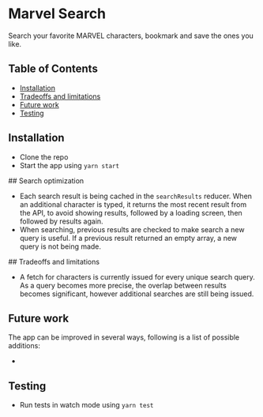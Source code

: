 # Marvel Search

Search your favorite MARVEL characters, bookmark and save the ones you like.

## Table of Contents

- [Installation](#Installation)
- [Tradeoffs and limitations](#tradeoffs-and-limitations)
- [Future work](#future-work)
- [Testing](#testing)

## Installation

- Clone the repo
- Start the app using `yarn start`

## Search optimization

- Each search result is being cached in the `searchResults` reducer. When an additional character is typed, it returns the most recent result from the API, to avoid showing results, followed by a loading screen, then followed by results again.
- When searching, previous results are checked to make search a new query is useful. If a previous result returned an empty array, a new query is not being made.

## Tradeoffs and limitations

- A fetch for characters is currently issued for every unique search query. As a query becomes more precise, the overlap between results becomes significant, however additional searches are still being issued.

## Future work

The app can be improved in several ways, following is a list of possible additions:

-

## Testing

- Run tests in watch mode using `yarn test`
